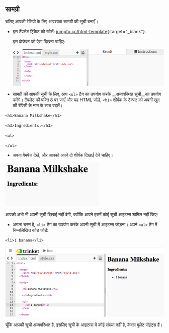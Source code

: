 ## सामग्री

चलिए आपकी रेसिपी के लिए आवश्यक सामग्री की सूची बनाएँ।



+ इस टैंपलेट ट्रिंकेट को खोलें: [jumpto.cc/html-template](http://jumpto.cc/html-template){:target="_blank"}.

	इस प्रोजेक्ट को ऐसा दिखना चाहिए:

	![screenshot](images/recipe-starter.png)

+ सामग्री की आपकी सूची के लिए, आप `<ul>` टैग का उपयोग करके __अव्यवस्थित सूची__का उपयोग करेंगे। टैंपलेट की पंक्ति 8 पर जाएँ और यह HTML जोड़ें, `<h1>` शीर्षक के टेक्स्ट को अपनी खुद की रेपिसी के नाम के साथ बदलें।

```
<h1>Banana Milkshake</h1>

<h3>Ingredients:</h3>

<ul>

</ul>
```

+ अपना वेबपेज देखें, और आपको अपने दो शीर्षक दिखाई देने चाहिए।

![screenshot](images/recipe-headings.png)

आपको अभी भी अपनी सूची दिखाई नहीं देगी, क्योंकि आपने इसमें कोई सूची आइटम्स शामिल नहीं किए!

+ अगला चरण है, `<li>` टैग का उपयोग करके अपनी  सूची में आइटम्स जोड़ना। अपने `<ul>` टैग में निम्नलिखित कोड जोड़ें:

```
<li>1 banana</li>
```
![screenshot](images/recipe-ul.png)

चूँकि आपकी सूची अव्यवस्थित है, इसलिए सूची के आइटम्स में कोई संख्या नहीं है, केवल बुलेट पॉइंट्स हैं।

